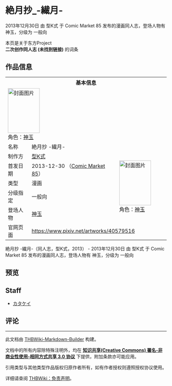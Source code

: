 # 絶月抄_-繊月-

<!-- source html: G:\repos\THBWiki-Markdown-Builder\THBWikiMarkdown\Temp\main\0\07\ns0%3A%E7%B5%B6%E6%9C%88%E6%8A%84_-%E7%B9%8A%E6%9C%88-.html -->

2013年12月30日 由 型K式 于 Comic Market 85 发布的漫画同人志，登场人物有 神玉，分级为 一般向

本页是关于东方Project  
 **二次创作同人志 (未找到链接)** 的词条

## 作品信息

<table><tbody><tr><th colspan="3">基本信息</th></tr><tr><td class="cover-artwork-mobile" colspan="2"><a href="./文件-絶月抄_-繊月-封面.jpg.md" class="image" title="封面图片"><img alt="封面图片" src="https://upload.thwiki.cc/thumb/a/a3/%E7%B5%B6%E6%9C%88%E6%8A%84_-%E7%B9%8A%E6%9C%88-%E5%B0%81%E9%9D%A2.jpg/99px-%E7%B5%B6%E6%9C%88%E6%8A%84_-%E7%B9%8A%E6%9C%88-%E5%B0%81%E9%9D%A2.jpg" decoding="async" loading="lazy" width="99" height="140" srcset="https://upload.thwiki.cc/thumb/a/a3/%E7%B5%B6%E6%9C%88%E6%8A%84_-%E7%B9%8A%E6%9C%88-%E5%B0%81%E9%9D%A2.jpg/148px-%E7%B5%B6%E6%9C%88%E6%8A%84_-%E7%B9%8A%E6%9C%88-%E5%B0%81%E9%9D%A2.jpg 1.5x, https://upload.thwiki.cc/thumb/a/a3/%E7%B5%B6%E6%9C%88%E6%8A%84_-%E7%B9%8A%E6%9C%88-%E5%B0%81%E9%9D%A2.jpg/198px-%E7%B5%B6%E6%9C%88%E6%8A%84_-%E7%B9%8A%E6%9C%88-%E5%B0%81%E9%9D%A2.jpg 2x" data-file-width="362" data-file-height="512"></a><div class="cover-char">角色：<a href="./神玉.md" title="神玉">神玉</a></div></td>
</tr><tr><td class="label">名称</td><td colspan="2"> 絶月抄 -繊月- </td></tr><tr><td class="label">制作方</td><td><a href="./型K式.md" title="型K式">型K式</a></td><td class="cover-artwork" rowspan="5" style="min-width:140px;"><a href="./文件-絶月抄_-繊月-封面.jpg.md" class="image" title="封面图片"><img alt="封面图片" src="https://upload.thwiki.cc/thumb/a/a3/%E7%B5%B6%E6%9C%88%E6%8A%84_-%E7%B9%8A%E6%9C%88-%E5%B0%81%E9%9D%A2.jpg/99px-%E7%B5%B6%E6%9C%88%E6%8A%84_-%E7%B9%8A%E6%9C%88-%E5%B0%81%E9%9D%A2.jpg" decoding="async" loading="lazy" width="99" height="140" srcset="https://upload.thwiki.cc/thumb/a/a3/%E7%B5%B6%E6%9C%88%E6%8A%84_-%E7%B9%8A%E6%9C%88-%E5%B0%81%E9%9D%A2.jpg/148px-%E7%B5%B6%E6%9C%88%E6%8A%84_-%E7%B9%8A%E6%9C%88-%E5%B0%81%E9%9D%A2.jpg 1.5x, https://upload.thwiki.cc/thumb/a/a3/%E7%B5%B6%E6%9C%88%E6%8A%84_-%E7%B9%8A%E6%9C%88-%E5%B0%81%E9%9D%A2.jpg/198px-%E7%B5%B6%E6%9C%88%E6%8A%84_-%E7%B9%8A%E6%9C%88-%E5%B0%81%E9%9D%A2.jpg 2x" data-file-width="362" data-file-height="512"></a><div class="cover-char">角色：<a href="./神玉.md" title="神玉">神玉</a></div></td>
</tr><tr><td class="label">首发日期</td><td>2013-12-30&#160;（<a href="/展会作品列表?e=Comic+Market%2385">Comic Market 85</a>）</td></tr><tr><td class="label">类型</td><td>漫画</td></tr><tr><td class="label">分级指定</td><td>一般向</td></tr><tr><td class="label">登场人物</td><td><a href="./神玉.md" title="神玉">神玉</a></td></tr>
<tr><td class="label">官网页面</td><td colspan="2"><a rel="nofollow" class="external free" href="https://www.pixiv.net/artworks/40579516">https://www.pixiv.net/artworks/40579516</a></td></tr></tbody></table>

絶月抄 -繊月-（同人志，型K式，2013） - 2013年12月30日 由 型K式 于 Comic Market 85 发布的漫画同人志，登场人物有 神玉，分级为 一般向

## 预览

## Staff
- [カタケイ](./カタケイ.md)


## 评论




---

此文档由 [THBWiki-Markdown-Builder](https://github.com/Delsin-Yu/THBWiki-Markdown-Builder) 构建。

文档中的所有内容除特殊注明外，均在 [**知识共享(Creative Commons) 署名-非商业性使用-相同方式共享 3.0 协议**](https://creativecommons.org/licenses/by-sa/3.0/deed.zh-hans) 下提供，附加条款亦可能应用。

引用类型与其他类型作品版权归原作者所有，如有作者授权则遵照授权协议使用。

详细请查阅 [THBWiki：免责声明](https://thbwiki.cc/THBWiki:%E5%85%8D%E8%B4%A3%E5%A3%B0%E6%98%8E)。

